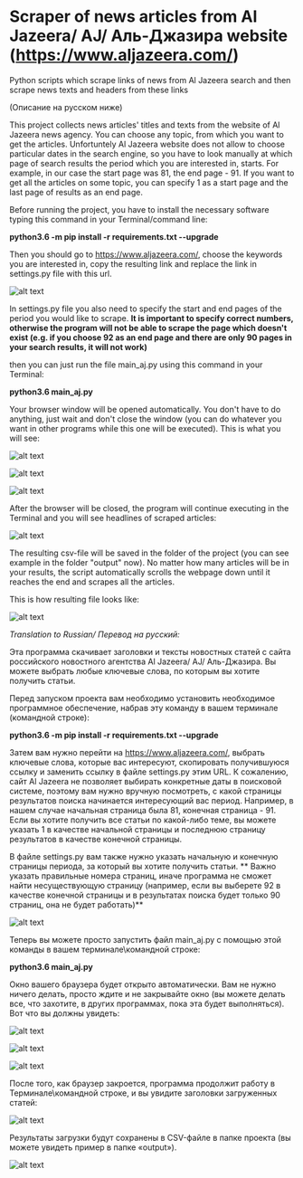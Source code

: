 # Scraper of news articles from Al Jazeera/ AJ/ Аль-Джазира website (https://www.aljazeera.com/)

Python scripts which scrape links of news from Al Jazeera search and then scrape news texts and headers from these links

(Описание на русском ниже)

This project collects news articles' titles and texts from the website of Al Jazeera news agency. You can choose any topic, from which you want to get the articles. Unfortuntely Al Jazeera website does not allow to choose particular dates in the search engine, so you have to look manually at which page of search results the period which you are interested in, starts. For example, in our case the start page was 81, the end page - 91. If you want to get all the articles on some topic, you can specify 1 as a start page and the last page of results as an end page.


Before running the project, you have to install the necessary software typing this command in your Terminal/command line:

**python3.6 -m pip install -r requirements.txt --upgrade**

Then you should go to https://www.aljazeera.com/, choose the keywords  you are interested in, copy the resulting link and replace the link in settings.py file with this url.

![alt text](https://github.com/YaKsenia/scraper_al_jazeera_news/blob/master/output/copy_link.png)

In settings.py file you also need to specify the start and end pages of the period you would like to scrape. **It is important to specify correct numbers, otherwise the program will not be able to scrape the page which doesn't exist (e.g. if you choose 92 as an end page and there are only 90 pages in your search results, it will not work)**

then you can just run the file main_aj.py using this command in your Terminal:

**python3.6 main_aj.py**

Your browser window will be opened automatically. You don't have to do anything, just wait and don't close the window (you can do whatever you want in other programs while this one will be executed). This is what you will see:


![alt text](https://github.com/YaKsenia/scraper_al_jazeera_news/blob/master/output/browser.png)

![alt text](https://github.com/YaKsenia/scraper_al_jazeera_news/blob/master/output/output1.png)

![alt text](https://github.com/YaKsenia/scraper_al_jazeera_news/blob/master/output/output2.png)


After the browser will be closed, the program will continue executing in the Terminal and you will see headlines of scraped articles:

![alt text](https://github.com/YaKsenia/scraper_al_jazeera_news/blob/master/output/output3.png)


The resulting csv-file will be saved in the folder of the project (you can see example in the folder "output" now). No matter how many articles will be in your results, the script automatically scrolls the webpage down until it reaches the end and scrapes all the articles.

This is how resulting file looks like:

![alt text](https://github.com/YaKsenia/scraper_al_jazeera_news/blob/master/output/resulting_file.png)








*Translation to Russian/ Перевод на русский:*



Эта программа скачивает заголовки и тексты новостных статей с сайта российского новостного  агентства Al Jazeera/ AJ/ Аль-Джазира. Вы можете выбрать любые ключевые слова, по которым вы хотите получить статьи.

Перед запуском проекта вам необходимо установить необходимое программное обеспечение, набрав эту команду в вашем терминале (командной строке):

**python3.6 -m pip install -r requirements.txt --upgrade**


Затем вам нужно перейти на https://www.aljazeera.com/, выбрать ключевые слова, которые вас интересуют, скопировать получившуюся ссылку и заменить ссылку в файле settings.py этим URL. К сожалению, сайт Al Jazeera не позволяет выбирать конкретные даты в поисковой системе, поэтому вам нужно вручную посмотреть, с какой страницы результатов поиска начинается интересующий вас период. Например, в нашем случае начальная страница была 81, конечная страница - 91. Если вы хотите получить все статьи по какой-либо теме, вы можете указать 1 в качестве начальной страницы и последнюю страницу результатов в качестве конечной страницы.

В файле settings.py вам также нужно указать начальную и конечную страницы периода, за который вы хотите получить статьи. ** Важно указать правильные номера страниц, иначе программа не сможет найти несуществующую страницу (например, если вы выберете 92 в качестве конечной страницы и в результатах поиска будет только 90 страниц, она не будет работать)**


![alt text](https://github.com/YaKsenia/scraper_al_jazeera_news/blob/master/output/copy_link.png)

Теперь вы можете просто запустить файл main_aj.py с помощью этой команды в вашем терминале\командной строке:


**python3.6 main_aj.py**


Окно вашего браузера будет открыто автоматически. Вам не нужно ничего делать, просто ждите и не закрывайте окно (вы можете делать все, что захотите, в других программах, пока эта будет выполняться). Вот что вы должны увидеть:


![alt text](https://github.com/YaKsenia/scraper_al_jazeera_news/blob/master/output/scraping_browser.png)

![alt text](https://github.com/YaKsenia/scraper_al_jazeera_news/blob/master/output/output1.png)

![alt text](https://github.com/YaKsenia/scraper_al_jazeera_news/blob/master/output/output2.png)


После того, как браузер закроется, программа продолжит работу в Терминале\командной строке, и вы увидите заголовки загруженных статей:


![alt text](https://github.com/YaKsenia/scraper_al_jazeera_news/blob/master/output/output3.png)

Результаты загрузки будут сохранены в CSV-файле в папке проекта (вы можете увидеть пример в папке «output»). 


![alt text](https://github.com/YaKsenia/scraper_al_jazeera_news/blob/master/output/resulting_file.png)
